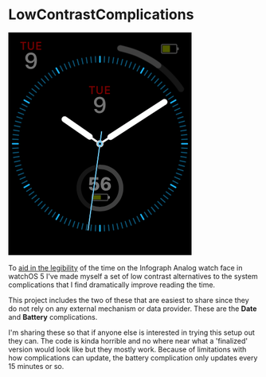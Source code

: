 # LowContrastComplications

![](https://github.com/UnderscoreDavidSmith/LowContrastComplications/blob/master/LowContrastComplicationExample.png?raw=true)

To [aid in the legibility](https://david-smith.org/blog/2018/10/05/considering-low-contrast-complications/) of the time on the Infograph Analog watch face in watchOS 5 I've made myself a set of low contrast alternatives to the system complications that I find dramatically improve reading the time. 

This project includes the two of these that are easiest to share since they do not rely on any external mechanism or data provider.  These are the __Date__ and __Battery__ complications. 

I'm sharing these so that if anyone else is interested in trying this setup out they can.  The code is kinda horrible and no where near what a 'finalized' version would look like but they mostly work.  Because of limitations with how complications can update, the battery complication only updates every 15 minutes or so.  


